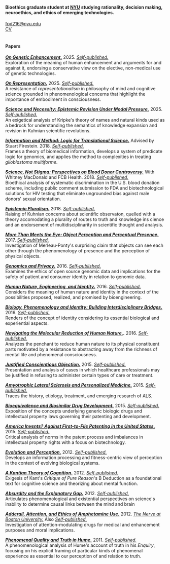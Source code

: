 #### Bioethics graduate student at [NYU](https://wp.nyu.edu/centerforbioethics/) studying rationality, decision making, neuroethics, and ethics of emerging technologies.

[fpd216@nyu.edu](mailto:fpd216@nyu.edu)\
[CV](https://fpdevita.github.io/CV/FrankPDeVita8.2025.pdf)\
<br>

#### Papers

***[On Genetic Enhancement.](https://fpdevita.github.io/Papers/Bioethics/OnGeneticEnhancement.pdf)*** 2025. _[Self-published.](http://dx.doi.org/10.13140/RG.2.2.16642.80324)_\
Exploration of the meaning of human enhancement and arguments for and against it, endorsing a conservative view on the elective, non-medical use of genetic technologies.

***[On Representation.](https://fpdevita.github.io/Papers/Philosophy/OnRepresentation.pdf)*** 2025. _[Self-published.](http://dx.doi.org/10.13140/RG.2.2.15590.13129)_\
A resistance of _representationalism_ in philosophy of mind and cognitive science grounded in phenomenological concerns that highlight the importance of embodiment in consciousness.

***[Science and Necessity: Epistemic Revision Under Modal Pressure.](https://fpdevita.github.io/Papers/Philosophy/ScienceandNecessity.pdf)*** 2025. _[Self-published.](http://dx.doi.org/10.13140/RG.2.2.32367.34729)_\
An exigetical analysis of Kripke's theory of names and natural kinds used as a bedrock for understanding the semantics of knowledge expansion and revision in Kuhnian scientific revolutions.

***[Information and Method: Logic for Translational Science.](https://fpdevita.github.io/Papers/Biotech/InformationandMethod.pdf)*** Advised by Stuart Firestein. 2018. _[Self-published.](http://dx.doi.org/10.13140/RG.2.2.26383.09122)_\
Frames a theory of biomedical information, develops a system of predicate logic for genomics, and applies the method to complexities in treating _glioblastoma multiforme_.

***[Science, Not Stigma: Perspectives on Blood Donor Controversy.](https://fpdevita.github.io/Papers/Bioethics/ScienceNotStigma.pdf)*** With Whitney MacDonald and FCB Health. 2018. _[Self-published.](http://dx.doi.org/10.13140/RG.2.2.13459.39200)_\
Bioethical analysis of systematic discrimination in the U.S. blood donation scheme, including public comment submission to FDA and biotechnological solutions for HIV testing that eliminate ungrounded bias against male donors' sexual orientation.

***[Epistemic Pluralism.](https://fpdevita.github.io/Papers/Philosophy/EpistemicPluralism.pdf)*** 2018. _[Self-published.](http://dx.doi.org/10.13140/RG.2.2.27430.84800)_\
Raising of Kuhnian concerns about scientific observaton, quelled with a theory accomodating a plurality of routes to truth and knowledge ins cience and an endorsement of multidisciplinarity in scientific thought and analysis.

***[More Than Meets the Eye: Object Perception and Perceptual Presence.](https://fpdevita.github.io/Papers/Philosophy/MoreThanMeetstheEye.pdf)*** 2017. _[Self-published.](http://dx.doi.org/10.13140/RG.2.2.29011.90400)_\
Investigation of Merleau-Ponty's surprising claim that objects can see each other through the phenomenology of presence and the perception of physical objects.

***[Genomics and Privacy.](https://fpdevita.github.io/Papers/Bioethics/GenomicsandPrivacy.pdf)*** 2016. _[Self-published.](http://dx.doi.org/10.13140/RG.2.2.20579.05927)_\
Examines the ethics of open source genomic data and implications for the safety of patient and consumer identity in relation to genomic data.

***[Human Nature, Engineering, and Identity.](https://fpdevita.github.io/Papers/Philosophy/HumanNatureEngineeringandIdentity.pdf)*** 2016. _[Self-published.](http://dx.doi.org/10.13140/RG.2.2.35722.79047)_\
Considers the meaning of human nature and identity in the context of the possibilities proposed, realized, and promised by bioengineering. 

***[Biology, Phenomenology and Identity: Building Interdisciplinary Bridges.](https://fpdevita.github.io/Papers/Philosophy/BuildingBridges.pdf)*** 2016. _[Self-published.](http://dx.doi.org/10.13140/RG.2.2.34648.00001)_\
Renders of the concept of identity considering its essential biological and experiential aspects. 

***[Navigating the Molecular Reduction of Human Nature.](https://fpdevita.github.io/Papers/Philosophy/MolecularReduction.pdf).*** 2016. _[Self-published.](http://dx.doi.org/10.13140/RG.2.2.27937.11367)_\
Analyzes the penchant to reduce human nature to its physical constituent parts motivated by a resistance to abstracting away from the richness of mental life and phenomenal consciousness.

***[Justified Conscientious Objection.](https://fpdevita.github.io/Papers/Bioethics/JustifiedConscientiousObjection.pdf)*** 2015. _[Self-published.](http://dx.doi.org/10.13140/RG.2.2.29967.09121)_\
Presentation and analysis of cases in which healthcare professionals may be justified in refusing to administer certain types of care or treatment.

***[Amyotrophic Lateral Sclerosis and Personalized Medicine.](https://fpdevita.github.io/Papers/Biotech/ALSandPersonalizedMedicine.pdf)*** 2015. _[Self-published.](http://dx.doi.org/10.13140/RG.2.2.19548.50563)_\
Traces the history, etiology, treatment, and emerging research of ALS.

***[Bioequivalence and Biosimilar Drug Development.](https://fpdevita.github.io/Papers/Biotech/Bioequivalence.pdf)*** 2015. _[Self-published.](http://dx.doi.org/10.13140/RG.2.2.10430.80965)_\
Exposition of the concepts underlying generic biologic drugs and intellectual property laws governing their patenting and development.

***[America Invents? Against First-to-File Patenting in the United States.](https://fpdevita.github.io/Papers/Biotech/AmericaInvents.pdf)*** 2015. _[Self-published.](http://dx.doi.org/10.13140/RG.2.2.26480.57608)_\
Critical analysis of norms in the patent process and imbalances in intellectual property rights with a focus on biotechnology.

***[Evolution and Perception.](http://fpdevita.github.io/Papers/Philosophy/EvolutionandPerception.pdf)*** 2012. _[Self-published.](http://dx.doi.org/10.13140/RG.2.2.21226.22720)_\
Develops an information processing and fitness-centric view of perception in the context of evolving biological systems.

***[A Kantian Theory of Cognition.](https://fpdevita.github.io/Papers/Philosophy/AKantianTheoryofCognition.pdf)*** 2012. _[Self-published.](http://dx.doi.org/10.13140/RG.2.2.21578.48326)_\
Exigesis of Kant's _Critique of Pure Reason_'s B Deduction as a foundational text for cognitive science and theorizing about mental function.

***[Absurdity and the Explanatory Gap.](https://fpdevita.github.io/Papers/Philosophy/AbsurdityandtheExplanatoryGap.pdf)*** 2012. _[Self-published.](http://dx.doi.org/10.13140/RG.2.2.23759.19361)_\
Articulates phenomenological and existential perspectives on science's inability to determine causal links between the mind and brain

***[Adderall, Attention, and Ethics of Amphetamine Use.](https://fpdevita.github.io/Papers/Bioethics/AdderallandEthics.pdf)*** 2012. [_The Nerve at Boston University._](https://open.bu.edu/server/api/core/bitstreams/921323c7-1ad1-41b3-a478-8fd58221e321/content) Also _[Self-published.](http://dx.doi.org/10.13140/RG.2.2.10855.15524)_\
Investigation of attention-modulating drugs for medical and enhancement purposes and moral implications.

***[Phenomenal Quality and Truth in Hume.](https://fpdevita.github.io/Papers/Philosophy/PhenonenalQualityandTruthinHume.pdf)*** 2011. _[Self-published.](http://dx.doi.org/10.13140/RG.2.2.23759.19361)_\
A phenomenological analysis of Hume's account of truth in his _Enquiry_, focusing on his explicit framing of particular kinds of phenomenal experience as essential to our perception of and relation to truth.
